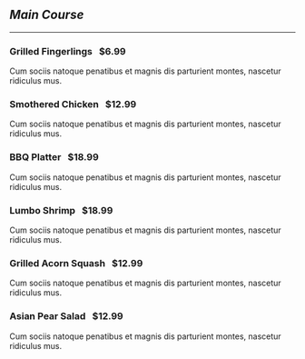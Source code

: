 ## _Main Course_

---

### **Grilled Fingerlings** &nbsp; $6.99
Cum sociis natoque penatibus et magnis dis parturient montes, nascetur ridiculus mus.

### **Smothered Chicken** &nbsp; $12.99
Cum sociis natoque penatibus et magnis dis parturient montes, nascetur ridiculus mus.

### **BBQ Platter** &nbsp; $18.99
Cum sociis natoque penatibus et magnis dis parturient montes, nascetur ridiculus mus.

### **Lumbo Shrimp** &nbsp; $18.99
Cum sociis natoque penatibus et magnis dis parturient montes, nascetur ridiculus mus.

### **Grilled Acorn Squash** &nbsp; $12.99
Cum sociis natoque penatibus et magnis dis parturient montes, nascetur ridiculus mus.

### **Asian Pear Salad** &nbsp; $12.99
Cum sociis natoque penatibus et magnis dis parturient montes, nascetur ridiculus mus.
